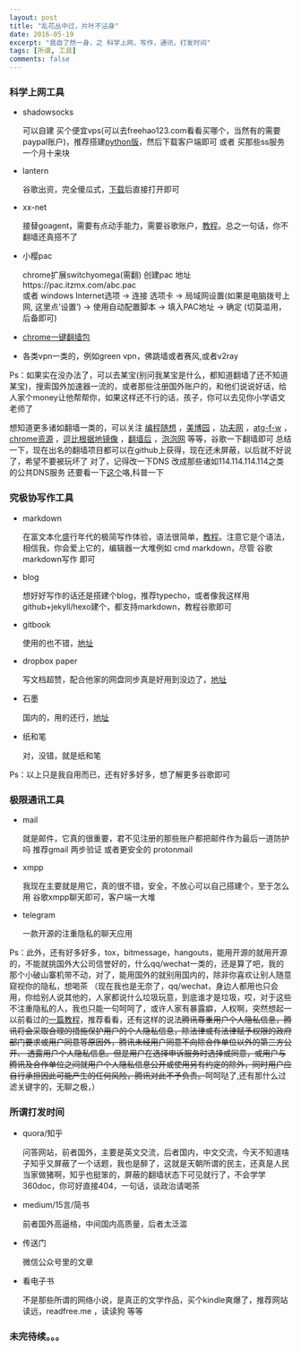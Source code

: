 ```yaml
---
layout: post
title: "乱花丛中过，片叶不沾身"
date: 2016-05-19
excerpt: "我自了然一身，之 科学上网，写作，通讯，打发时间"
tags: [所谓, 工具]
comments: false
---
```


### 科学上网工具

* shadowsocks

  可以自建 买个便宜vps(可以去freehao123.com看看买哪个，当然有的需要paypal账户)，推荐搭建[python版](https://teddysun.com/342.html)，然后下载客户端即可
  或者 买那些ss服务 一个月十来块

* lantern

  谷歌出资，完全傻瓜式，[下载](https://github.com/getlantern/forum)后直接打开即可
* xx-net
  
  接替goagent，需要有点动手能力，需要谷歌账户，[教程](https://github.com/XX-net/XX-Net/wiki/%E4%B8%AD%E6%96%87%E6%96%87%E6%A1%A3)。总之一句话，你不翻墙还真搭不了

* 小樱pac
  
  chrome扩展switchyomega(需翻) 创建pac  地址https://pac.itzmx.com/abc.pac  
  或者 windows Internet选项 -> 连接 选项卡 -> 局域网设置(如果是电脑拨号上网, 这里点’设置’) -> 使用自动配置脚本 -> 填入PAC地址 -> 确定 (切莫滥用，后备即可)

* [chrome一键翻墙包](https://github.com/bannedbook/fanqiang/wiki/Chrome%E4%B8%80%E9%94%AE%E7%BF%BB%E5%A2%99%E5%8C%85)

* 各类vpn一类的，例如green vpn，佛跳墙或者赛风,或者v2ray

Ps：如果实在没办法了，可以去某宝(别问我某宝是什么，都知道翻墙了还不知道某宝)，搜索国外加速器一流的，或者那些注册国外账户的，和他们说说好话，给人家个money让他帮帮你，如果这样还不行的话，孩子，你可以去见你小学语文老师了

想知道更多诸如翻墙一类的，可以关注 [编程随想](http://program-think.blogspot.com/) ，[美博园](http://allinfa.com/) ，[功夫网](http://www.chinagfw.org/) ，[atg-f-w](http://www.atgfw.org/) ，[chrome资源](https://gochrome.info/) ，[逗比根据地](http://www.dou-bi.com/)[镜像](http://doubi.date/) ，[翻墙后](https://fanqianghou.com/) ，[泡泡网](https://pao-pao.net/)  等等，谷歌一下翻墙即可
总结一下，现在出名的翻墙项目都可以在github上获得，现在还未屏蔽，以后就不好说了，希望不要被玩坏了
对了，记得改一下DNS 改成那些诸如114.114.114.114之类的公共DNS服务
还要看一下[这个](https://plus.google.com/+GhostAssassin/posts/a8aKzvZLsuV)咯,科普一下

### 究极协写作工具

* markdown 
  
  在富文本化盛行年代的极简写作体验，语法很简单，[教程](http://wowubuntu.com/markdown/index.html)。注意它是个语法，相信我，你会爱上它的，编辑器一大堆例如 cmd markdown，尽管 谷歌markdown写作 即可

* blog
  
  想好好写作的话还是搭建个blog，推荐typecho，或者像我这样用github+jekyll/hexo建个，都支持markdown，教程谷歌即可

* gitbook
  
  使用的也不错，[地址](http://www.gitbook.com)

* dropbox paper

  写文档超赞，配合他家的网盘同步真是好用到没边了，[地址](https://paper.dropbox.com)

* 石墨 

  国内的，用的还行，[地址](https://shimo.im)

* 纸和笔
  
  对，没错，就是纸和笔

Ps：以上只是我自用而已，还有好多好多，想了解更多谷歌即可

### 极限通讯工具

* mail
  
  就是邮件，它真的很重要，君不见注册的那些账户都把邮件作为最后一道防护吗
  推荐gmail 两步验证 或者更安全的 protonmail

* xmpp
  
  我现在主要就是用它，真的很不错，安全，不放心可以自己搭建个，至于怎么用 谷歌xmpp聊天即可，客户端一大堆

* telegram
  
  一款开源的注重隐私的聊天应用

Ps：此外，还有好多好多，tox，bitmessage，hangouts，能用开源的就用开源的，不能就挑国外大公司信誉好的，什么qq/wechat一类的，还是算了吧，我的那个小破山寨机带不动，对了，能用国外的就别用国内的，除非你喜欢让别人随意窥视你的隐私，想喝茶
（现在我也是无奈了，qq/wechat，身边人都用也只会用，你给别人说其他的，人家都说什么垃圾玩意，到底谁才是垃圾，哎，对于这些不注重隐私的人，我也只能一句呵呵了，或许人家有暴露癖，人权啊，突然想起一以前看过的[一篇教程](http://www.ubuntukylin.com/ukylin/forum.php?mod=viewthread&tid=623)，推荐看看，还有这样的说法<del>腾讯尊重用户个人隐私信息，腾讯将会采取合理的措施保护用户的个人隐私信息，除法律或有法律赋予权限的政府部门要求或用户同意等原因外，腾讯未经用户同意不向除合作单位以外的第三方公开、 透露用户个人隐私信息。但是用户在选择申诉服务时选择或同意，或用户与腾讯及合作单位之间就用户个人隐私信息公开或使用另有约定的除外，同时用户应自行承担因此可能产生的任何风险，腾讯对此不予负责。</del>呵呵哒了,还有那什么过滤关键字的，无聊之极，）

### 所谓打发时间

* quora/知乎
  
  问答网站，前者国外，主要是英文交流，后者国内，中文交流，今天不知道啥子知乎又屏蔽了一个话题，我也是醉了，这就是天朝所谓的民主，还真是人民当家做猪啊，知乎也挺笨的，屏蔽的翻墙状态下可见就行了，不会学学360doc，你可好直接404，一句话，谈政治请喝茶

* medium/15言/简书
  
  前者国外高逼格，中间国内高质量，后者太泛滥

* 传送门
  
  微信公众号里的文章

* 看电子书
  
  不是那些所谓的网络小说，是真正的文学作品，买个kindle爽爆了，推荐网站 读远，readfree.me ，读读狗 等等

### 未完待续。。。
